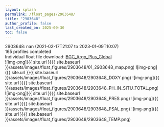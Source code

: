 ```yaml
---
layout: splash
permalink: /float_pages/2903648/
title: "2903648"
author_profile: false
last_created_on: 2025-09-30
toc: false
---
```

 
2903648: nan (2021-02-17T21:07 to 2023-01-09T10:07)\
165 profiles completed\
Individual float file download: [BGC_Argo_Plus_Global](https://ftp.soest.hawaii.edu/bgc_argo_plus/Individual_Floats/outliers_removed/2903648_Sprof_processed.nc)\
![img-png]({{ site.url }}{{ site.baseurl }}/assets/images/float_figures/2903648/01_2903648_map.png)
![img-png]({{ site.url }}{{ site.baseurl }}/assets/images/float_figures/2903648/2903648_DOXY.png)
![img-png]({{ site.url }}{{ site.baseurl }}/assets/images/float_figures/2903648/2903648_PH_IN_SITU_TOTAL.png)
![img-png]({{ site.url }}{{ site.baseurl }}/assets/images/float_figures/2903648/2903648_PRES.png)
![img-png]({{ site.url }}{{ site.baseurl }}/assets/images/float_figures/2903648/2903648_PSAL.png)
![img-png]({{ site.url }}{{ site.baseurl }}/assets/images/float_figures/2903648/2903648_TEMP.png)
